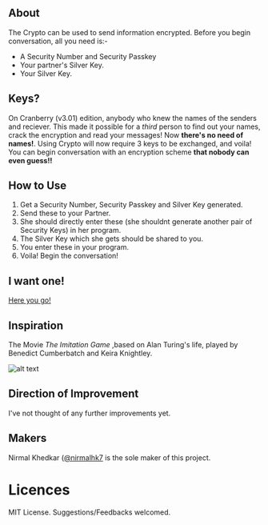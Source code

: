 ## About
The Crypto can be used to send information encrypted. Before you begin conversation, all you need is:- 
* A Security Number and Security Passkey
* Your partner's Silver Key. 
* Your Silver Key.

## Keys?
On Cranberry (v3.01) edition, anybody who knew the names of the senders and reciever. This made it possible for a _third_ person to find out your names, crack the encryption and read your messages! Now __there's no need of names!__. Using Crypto will now require 3 keys to be exchanged, and voila! You can begin conversation with an encryption scheme __that nobody can even guess!!__

## How to Use
1. Get a Security Number, Security Passkey and Silver Key generated.
1. Send these to your Partner.
1. She should directly enter these (she shouldnt generate another pair of Security Keys) in her program.
1. The Silver Key which she gets should be shared to you.
1. You enter these in your program.
1. Voila! Begin the conversation! 

## I want one!
[Here you go!](https://github.com/nirmalhk7/crypto/releases)

## Inspiration
The Movie _The Imitation Game_ ,based on Alan Turing's life, played by Benedict Cumberbatch and Keira Knightley.

![alt text][logo]

[logo]: http://cdn-static.denofgeek.com/sites/denofgeek/files/styles/main_wide/public/7/89//imitation-game-poster.jpg?itok=J8A4ABiU "The Imitation Game"

## Direction of Improvement
I've not thought of any further improvements yet.

## Makers
Nirmal Khedkar ([@nirmalhk7](www.github.com/nirmalhk7) is the sole maker of this project.

# Licences
MIT License. Suggestions/Feedbacks welcomed.
